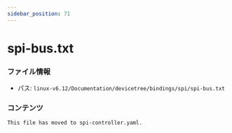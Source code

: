```yaml
---
sidebar_position: 71
---
```

# spi-bus.txt

### ファイル情報

- パス: `linux-v6.12/Documentation/devicetree/bindings/spi/spi-bus.txt`

### コンテンツ

```txt
This file has moved to spi-controller.yaml.

```
